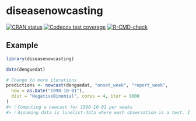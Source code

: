 
<!-- README.md is generated from README.Rmd. Please edit that file -->

# diseasenowcasting

<!-- badges: start -->

[![CRAN
status](https://www.r-pkg.org/badges/version/diseasenowcasting)](https://CRAN.R-project.org/package=diseasenowcasting)
[![Codecov test
coverage](https://codecov.io/gh/RodrigoZepeda/diseasenowcasting/graph/badge.svg)](https://app.codecov.io/gh/RodrigoZepeda/diseasenowcasting)
[![R-CMD-check](https://github.com/RodrigoZepeda/diseasenowcasting/actions/workflows/R-CMD-check.yaml/badge.svg)](https://github.com/RodrigoZepeda/diseasenowcasting/actions/workflows/R-CMD-check.yaml)
<!-- badges: end -->

## Example

``` r
library(diseasenowcasting)

data(denguedat)

# Change to more iterations
predictions <- nowcast(denguedat, "onset_week", "report_week",
  now = as.Date("1990-10-01"),
  dist = "NegativeBinomial", cores = 4, iter = 1000
)
#> ℹ Computing a nowcast for 1990-10-01 per weeks
#> ℹ Assuming data is linelist-data where each observation is a test. If you are working with count-data set `data_type = "count"`
```
